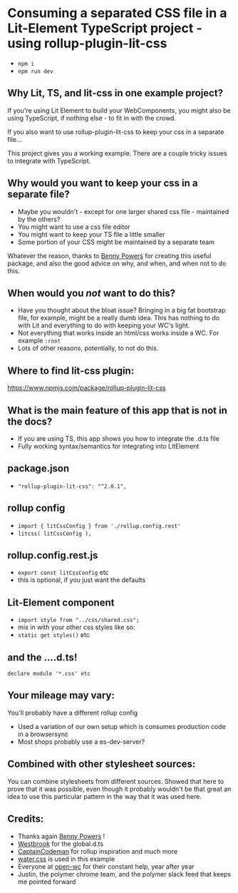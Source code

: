 # Consuming a separated CSS file in a Lit-Element TypeScript project - using rollup-plugin-lit-css

- `npm i`
- `npm run dev`

## Why Lit, TS, and lit-css in one example project?

If you're using Lit Element to build your WebComponents, you might also be using TypeScript, if nothing else - to fit in with the crowd.

If you also want to use rollup-plugin-lit-css to keep your css in a separate file... 

This project gives you a working example. There are a couple tricky issues to integrate with TypeScript.

## Why would you want to keep your css in a separate file?

- Maybe you wouldn't - except for one larger shared css file - maintained by the others?
- You might want to use a css file editor
- You might want to keep your TS file a little smaller
- Some portion of your CSS might be maintained by a separate team

Whatever the reason, thanks to [Benny Powers](https://bennypowers.com/) for creating this useful package, and also the good advice on why, and when, and when not to do this.

## When would you _**not**_ want to do this?

- Have you thought about the bloat issue? Bringing in a big fat bootstrap file, for example, might be a really dumb idea. This has nothing to do with Lit and everything to do with keeping your WC's light.
- Not everything that works inside an html/css works inside a WC. For example `:root`
- Lots of other reasons, potentially, to not do this.

## Where to find lit-css plugin:

https://www.npmjs.com/package/rollup-plugin-lit-css

## What is the main feature of this app that is not in the docs?

- If you are using TS, this app shows you how to integrate the .d.ts file
- Fully working syntax/semantics for integrating into LitElement

## package.json

- `"rollup-plugin-lit-css": "^2.0.1",`

## rollup config

- `import { litCssConfig } from './rollup.config.rest'`
- `litcss( litCssConfig ),`

## rollup.config.rest.js 

- `export const litCssConfig` etc
- this is optional, if you just want the defaults

## Lit-Element component

- `import style from "../css/shared.css";`
- mix in with your other css styles like so:
- `static get styles()` etc

## and the ....d.ts!

`declare module '*.css' etc`

## Your mileage may vary:

You'll probably have a different rollup config

- Used a variation of our own setup which is consumes production code in a browsersync
- Most shops probably use a es-dev-server?

## Combined with other stylesheet sources:

You can combine stylesheets from different sources. Showed that here to prove that it was possible, even though it probably wouldn't be that great an idea to use this particular pattern in the way that it was used here.

## Credits:

- Thanks again [Benny Powers](https://bennypowers.com/) !
- [Westbrook](https://medium.com/@westbrook) for the global.d.ts
- [CaptainCodeman](https://github.com/captainCodeman/) for rollup inspiration and much more
- [water.css](https://github.com/kognise/water.css) is used in this example
- Everyone at [open-wc](https://open-wc.org/) for their constant help, year after year
- Justin, the polymer chrome team, and the polymer slack feed that keeps me pointed forward